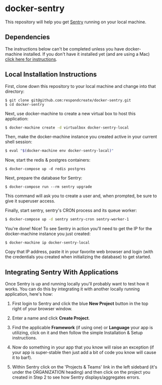 # docker-sentry

This repository will help you get [Sentry](https://getsentry.com/welcome/) running on your local machine.

## Dependencies

The instructions below can't be completed unless you have docker-machine installed. If you don't have it installed yet (and are using a Mac) [click here for instructions](https://docs.docker.com/docker-for-mac/).

## Local Installation Instructions

First, clone down this repository to your local machine and change into that directory:

```
$ git clone git@github.com:respondcreate/docker-sentry.git
$ cd docker-sentry
```

Next, use docker-machine to create a new virtual box to host this application:

```bash
$ docker-machine create -d virtualbox docker-sentry-local
```

Then, make the docker-machine instance you created active in your current shell session:

```bash
$ eval "$(docker-machine env docker-sentry-local)"
```

Now, start the redis & postgres containers:

```
$ docker-compose up -d redis postgres
```

Next, prepare the database for Sentry:

```
$ docker-compose run --rm sentry upgrade
```

This command will ask you to create a user and, when prompted, be sure to give it superuser access.

Finally, start sentry, sentry's CRON process and its queue worker:

```bash
$ docker-compose up -d sentry sentry-cron sentry-worker-1
```

You're done! Nice! To see Sentry in action you'll need to get the IP for the docker-machine instance you just created:

```
$ docker-machine ip docker-sentry-local
```

Copy that IP address, paste it in your favorite web browser and login (with the credentials you created when initializing the database) to get started.

## Integrating Sentry With Applications

Once Sentry is up and running locally you'll probably want to test how it works. You can do this by integrating it with another locally running application, here's how:

1. First login to Sentry and click the blue **New Project** button in the top right of your browser window.

2. Enter a name and click **Create Project**.

3. Find the applicable **Framework** (if using one) or **Language** your app is utilizing, click on it and then follow the simple Installation & Setup instructions.

4. Now do something in your app that you know will raise an exception (if your app is super-stable then just add a bit of code you know will cause it to barf).

5. Within Sentry click on the 'Projects & Teams' link in the left sidebard (it's under the ORGANIZATION heading) and then click on the project you created in Step 2 to see how Sentry displays/aggregates errors.
